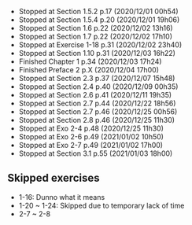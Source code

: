 - Stopped at Section 1.5.2   p.17  (2020/12/01 00h54)
- Stopped at Section 1.5.4   p.20  (2020/12/01 19h06)
- Stopped at Section 1.6     p.22  (2020/12/02 13h16)
- Stopped at Section 1.7     p.22  (2020/12/02 17h10)
- Stopped at Exercise 1-18   p.31  (2020/12/02 23h40)
- Stopped at Section 1.10    p.31  (2020/12/03 16h22)
- Finished   Chapter 1       p.34  (2020/12/03 17h24)
- Finished   Preface 2       p.X   (2020/12/04 17h00)
- Stopped at Section 2.3     p.37  (2020/12/07 15h48)
- Stopped at Section 2.4     p.40  (2020/12/09 00h35)
- Stopped at Section 2.6     p.41  (2020/12/11 19h35)
- Stopped at Section 2.7     p.44  (2020/12/22 18h56)
- Stopped at Section 2.7     p.46  (2020/12/25 00h56)
- Stopped at Section 2.8     p.46  (2020/12/25 11h30)
- Stopped at Exo 2-4         p.48  (2020/12/25 11h30)
- Stopped at Exo 2-6         p.49  (2021/01/02 10h50)
- Stopped at Exo 2-7         p.49  (2021/01/02 17h00)
- Stopped at Section 3.1     p.55  (2021/01/03 18h00)


## Skipped exercises
- 1-16: Dunno what it means
- 1-20 ~ 1-24: Skipped due to temporary lack of time
- 2-7 ~ 2-8
